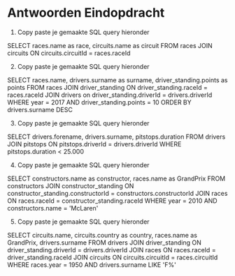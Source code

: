 # Antwoorden Eindopdracht

1. Copy paste je gemaakte SQL query hieronder

SELECT races.name as race, circuits.name as circuit FROM races JOIN circuits ON circuits.circuitId = races.raceId 

2. Copy paste je gemaakte SQL query hieronder
   
SELECT races.name, drivers.surname as surname, driver_standing.points as points FROM races 
JOIN driver_standing ON driver_standing.raceId = races.raceId
JOIN drivers on driver_standing.driverId = drivers.driverId 
WHERE year = 2017 AND driver_standing.points = 10 ORDER BY drivers.surname DESC

3. Copy paste je gemaakte SQL query hieronder
   
SELECT drivers.forename, drivers.surname, pitstops.duration FROM drivers
JOIN pitstops ON pitstops.driverId = drivers.driverId
WHERE pitstops.duration < 25.000

4. Copy paste je gemaakte SQL query hieronder
   
SELECT constructors.name as constructor, races.name as GrandPrix FROM constructors 
JOIN constructor_standing ON constructor_standing.constructorId = constructors.constructorId
JOIN races ON races.raceId = constructor_standing.raceId
WHERE year = 2010 AND constructors.name = 'McLaren'

5. Copy paste je gemaakte SQL query hieronder
   
SELECT circuits.name, circuits.country as country, races.name as GrandPrix, drivers.surname FROM drivers
JOIN driver_standing ON driver_standing.driverId = drivers.driverId
JOIN races ON races.raceId = driver_standing.raceId
JOIN circuits ON circuits.circuitId = races.circuitId
WHERE races.year = 1950 AND drivers.surname LIKE 'F%'